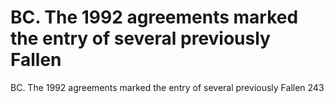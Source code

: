 # BC. The 1992 agreements marked the entry of several previously Fallen

BC. The 1992 agreements marked the entry of several previously Fallen
243